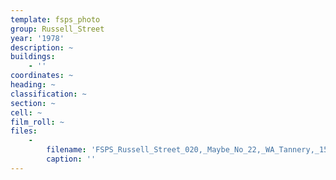 ```yaml
---
template: fsps_photo
group: Russell_Street
year: '1978'
description: ~
buildings:
    - ''
coordinates: ~
heading: ~
classification: ~
section: ~
cell: ~
film_roll: ~
files:
    -
        filename: 'FSPS_Russell_Street_020,_Maybe_No_22,_WA_Tannery,_15-2-A,_1978.png'
        caption: ''
---
```

